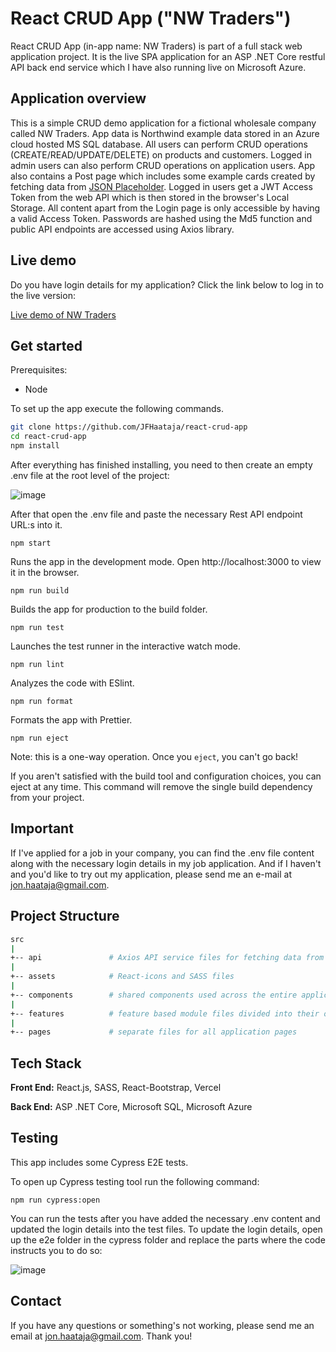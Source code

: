 # React CRUD App ("NW Traders")

React CRUD App (in-app name: NW Traders) is part of a full stack web application project. It is the live SPA application for an ASP .NET Core restful API back end service which I have also running live on Microsoft Azure.

## Application overview

This is a simple CRUD demo application for a fictional wholesale company called NW Traders. App data is Northwind example data stored in an Azure cloud hosted MS SQL database. All users can perform CRUD operations (CREATE/READ/UPDATE/DELETE) on products and customers. Logged in admin users can also perform CRUD operations on application users. App also contains a Post page which includes some example cards created by fetching data from [JSON Placeholder](https://jsonplaceholder.typicode.com/).
Logged in users get a JWT Access Token from the web API which is then stored in the browser's Local Storage. All content apart from the Login page is only accessible by having a valid Access Token. Passwords are hashed using the Md5 function and public API endpoints are accessed using Axios library.

## Live demo

Do you have login details for my application? Click the link below to log in to the live version:

[Live demo of NW Traders](https://nwtraders.vercel.app/)

## Get started

Prerequisites:

-   Node

To set up the app execute the following commands.

```bash
git clone https://github.com/JFHaataja/react-crud-app
cd react-crud-app
npm install
```

After everything has finished installing, you need to then create an empty .env file at the root level of the project:

![image](https://user-images.githubusercontent.com/96774962/210604332-98094c22-d35b-467e-b79a-388dc4e82def.png)

After that open the .env file and paste the necessary Rest API endpoint URL:s into it.

`npm start`

Runs the app in the development mode.
Open http://localhost:3000 to view it in the browser.

`npm run build`

Builds the app for production to the build folder.

`npm run test`

Launches the test runner in the interactive watch mode.

`npm run lint`

Analyzes the code with ESlint.

`npm run format`

Formats the app with Prettier.

`npm run eject`

Note: this is a one-way operation. Once you `eject`, you can't go back!

If you aren't satisfied with the build tool and configuration choices, you can eject at any time. This command will remove the single build dependency from your project.

## Important

If I've applied for a job in your company, you can find the .env file content along with the necessary login details in my job application. And if I haven't and you'd like to try out my application, please send me an
e-mail at jon.haataja@gmail.com.

## Project Structure

```bash
src
|
+-- api               # Axios API service files for fetching data from the REST API
|
+-- assets            # React-icons and SASS files
|
+-- components        # shared components used across the entire application
|
+-- features          # feature based module files divided into their own subfolders
|
+-- pages             # separate files for all application pages
```

## Tech Stack

**Front End:** React.js, SASS, React-Bootstrap, Vercel

**Back End:** ASP .NET Core, Microsoft SQL, Microsoft Azure

## Testing

This app includes some Cypress E2E tests.

To open up Cypress testing tool run the following command:

`npm run cypress:open`

You can run the tests after you have added the necessary .env content and updated the login details into the test files. To update the login details, open up the e2e folder in the cypress folder and replace the parts where the code instructs you to do so:

![image](https://user-images.githubusercontent.com/96774962/210837644-8c2afa4d-6287-4f5f-941e-b789670e4446.png)

## Contact

If you have any questions or something's not working, please send me an email at jon.haataja@gmail.com. Thank you!
